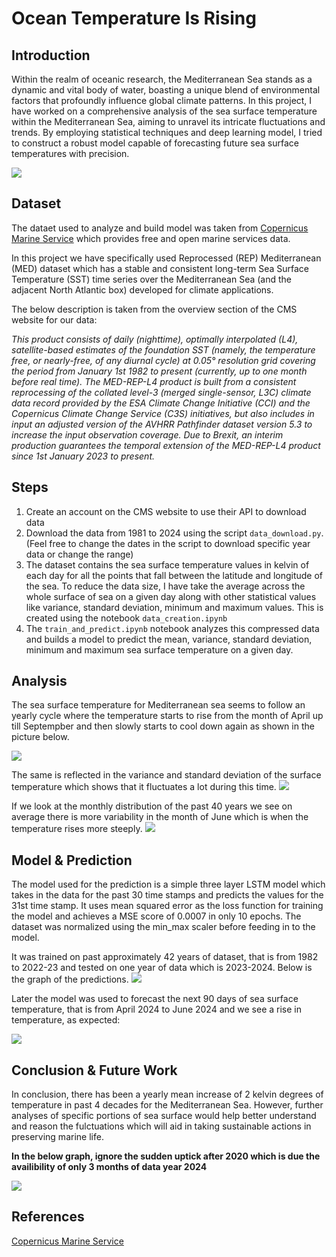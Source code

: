 # Ocean Temperature Is Rising

## Introduction

Within the realm of oceanic research, the Mediterranean Sea stands as a dynamic and vital body of water, boasting a unique blend of environmental factors that profoundly influence global climate patterns. In this project, I have worked on a comprehensive analysis of the sea surface temperature within the Mediterranean Sea, aiming to unravel its intricate fluctuations and trends. By employing statistical techniques and deep learning model, I tried to construct a robust model capable of forecasting future sea surface temperatures with precision.

![](https://www.nationsonline.org/gallery/Mediterranean-Sea/USA-Mediterranean-Sea-comp.jpg)

## Dataset

The dataet used to analyze and build model was taken from [Copernicus Marine Service](https://data.marine.copernicus.eu/product/SST_MED_SST_L4_REP_OBSERVATIONS_010_021/description) which provides free and open marine services data. 

In this project we have specifically used Reprocessed (REP) Mediterranean (MED) dataset which has a stable and consistent long-term Sea Surface Temperature (SST) time series over the Mediterranean Sea (and the adjacent North Atlantic box) developed for climate applications.

The below description is taken from the overview section of the CMS website for our data:

*This product consists of daily (nighttime), optimally interpolated (L4), satellite-based estimates of the foundation SST (namely, the temperature free, or nearly-free, of any diurnal cycle) at 0.05° resolution grid covering the period from January 1st 1982 to present (currently, up to one month before real time). The MED-REP-L4 product is built from a consistent reprocessing of the collated level-3 (merged single-sensor, L3C) climate data record provided by the ESA Climate Change Initiative (CCI) and the Copernicus Climate Change Service (C3S) initiatives, but also includes in input an adjusted version of the AVHRR Pathfinder dataset version 5.3 to increase the input observation coverage. Due to Brexit, an interim production guarantees the temporal extension of the MED-REP-L4 product since 1st January 2023 to present.*

## Steps
1. Create an account on the CMS website to use their API to download data
2. Download the data from 1981 to 2024 using the script `data_download.py`. (Feel free to change the dates in the script to download specific year data or change the range)
3. The dataset contains the sea surface temperature values in kelvin of each day for all the points that fall between the latitude and longitude of the sea. To reduce the data size, I have take the average across the whole surface of sea on a given day along with other statistical values like variance, standard deviation, minimum and maximum values. This is created using the notebook `data_creation.ipynb`
4. The `train_and_predict.ipynb` notebook analyzes this compressed data and builds a model to predict the mean, variance, standard deviation, minimum and maximum sea surface temperature on a given day.

## Analysis

The sea surface temperature for Mediterranean sea seems to follow an yearly cycle where the temperature starts to rise from the month of April up till Septempber and then slowly starts to cool down again as shown in the picture below.

![](https://github.com/Ayush-Mi/Ocean-Temperature-Is-Rising/blob/main/img/fluctuations.png)


The same is reflected in the variance and standard deviation of the surface temperature which shows that it fluctuates a lot during this time.
![](https://github.com/Ayush-Mi/Ocean-Temperature-Is-Rising/blob/main/img/var_std.png)


If we look at the monthly distribution of the past 40 years we see on average there is more variability in the month of June which is when the temperature rises more steeply.
![](https://github.com/Ayush-Mi/Ocean-Temperature-Is-Rising/blob/main/img/monthly.png)

## Model & Prediction

The model used for the prediction is a simple three layer LSTM model which takes in the data for the past 30 time stamps and predicts the values for the 31st time stamp. It uses mean squared error as the loss function for training the model and achieves a MSE score of 0.0007 in only 10 epochs. The dataset was normalized using the min_max scaler before feeding in to the model. 

It was trained on past approximately 42 years of dataset, that is from 1982 to 2022-23 and tested on one year of data which is 2023-2024. Below is the graph of the predictions.
![](https://github.com/Ayush-Mi/Ocean-Temperature-Is-Rising/blob/main/img/test.png)

Later the model was used to forecast the next 90 days of sea surface temperature, that is from April 2024 to June 2024 and we see a rise in temperature, as expected:

![](https://github.com/Ayush-Mi/Ocean-Temperature-Is-Rising/blob/main/img/forecast.png)

## Conclusion & Future Work

In conclusion, there has been a yearly mean increase of 2 kelvin degrees of temperature in past 4 decades for the Mediterranean Sea. However, further analyses of specific portions of sea surface would help better understand and reason the fulctuations which will aid in taking sustainable actions in preserving marine life.

**In the below graph, ignore the sudden uptick after 2020 which is due the availibility of only 3 months of data year 2024**


![](https://github.com/Ayush-Mi/Ocean-Temperature-Is-Rising/blob/main/img/yearly.png)

## References
[Copernicus Marine Service](https://data.marine.copernicus.eu/product/SST_MED_SST_L4_REP_OBSERVATIONS_010_021/description)
